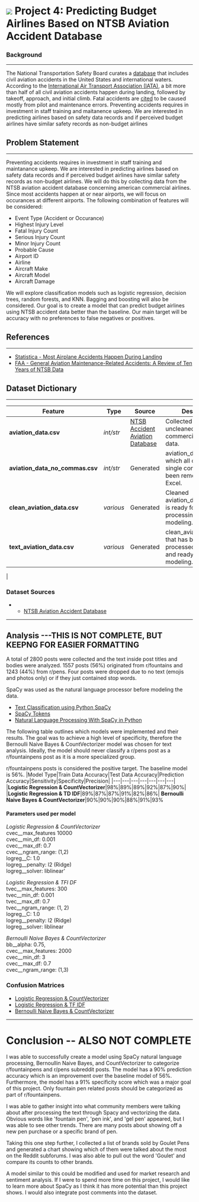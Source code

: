 # ![](https://ga-dash.s3.amazonaws.com/production/assets/logo-9f88ae6c9c3871690e33280fcf557f33.png) Project 4: Predicting Budget Airlines Based on NTSB Aviation Accident Database
### Background
___

The National Transportation Safety Board curates a [database](https://www.ntsb.gov/Pages/AviationQueryV2.aspx) that includes civil aviation accidents in the United States and international waters.  According to the [International Air Transport Association (IATA)](https://www.statista.com/chart/31529/most-airplane-accidents-happen-during-landing/), a  bit more than half of all civil aviation accidents happen during landing, followed by takeoff, approach, and initial climb.  Fatal accidents are [cited](https://www.tc.faa.gov/its/worldpac/techrpt/am02-23.pdf) to be caused mostly from pilot and maintenance errors.  Preventing accidents requires in investment in staff training and maitanence upkeep.  We are interested in predicting airlines based on safety data records and if perceived budget airlines have similar safety records as non-budget airlines


## Problem Statement
___
Preventing accidents requires in investment in staff training and maintanance upkeep.  We are interested in predicting airlines based on safety data records and if perceived budget airlines have similar safety records as non-budget airlines.  We will do this by collecting data from the NTSB aviation accident database concerning american commercial airlines.  Since most accidents happen at or near airports, we will focus on occurances at different airports. The following combination of features will be considered:

* Event Type (Accident or Occurance)
* Highest Injury Level
* Fatal Injury Count
* Serious Injury Count
* Minor Injury Count
* Probable Cause
* Airport ID
* Airline
* Aircraft Make
* Aircraft Model
* Aircraft Damage
  
We will explore classification models such as logistic regression, decision trees, random forests, and KNN.  Bagging and boosting will also be considered.  Our goal is to create a model that can predict budget airlines using NTSB accident data better than the baseline.  Our main target will be accuracy with no preferences to false negatives or positives.

## References
___
* [Statistica - Most Airplane Accidents Happen During Landing](https://www.statista.com/chart/31529/most-airplane-accidents-happen-during-landing/)
* [FAA - General Aviation Maintenance-Related Accidents: A Review of Ten Years of NTSB Data](https://www.tc.faa.gov/its/worldpac/techrpt/am02-23.pdf)
## Dataset Dictionary
___

|Feature|Type|Source|Description|
|---|---|---|---|
|**aviation_data.csv**|*int/str*|[NTSB Accident Aviation Database](https://www.ntsb.gov/Pages/AviationQueryV2.aspx)|Collected and uncleanedc commercial aviation data.| 
|**aviation_data_no_commas.csv**|*int/str*|Generated|aviation_data csv in which all cells with a single comma have been removed via Excel.
|**clean_aviation_data.csv**|*various*|Generated|Cleaned aviation_data.csv that is ready for NLP processing and modeling.
|**text_aviation_data.csv**|*various*|Generated|clean_aviation_data.csv that has been processed with SpaCy and ready for modeling.
|
### Dataset Sources
- * [NTSB Aviation Accident Database](https://www.ntsb.gov/Pages/AviationQueryV2.aspx)
---
## Analysis  ---THIS IS NOT COMPLETE, BUT KEEPNG FOR EASIER FORMATTING

A total of 2800 posts were collected and the text inside post titles and bodies were analyzed.  1557 posts (56%) originated from r/fountains and 1243 (44%) from r/pens.  Four posts were dropped due to no text (emojis and photos only) or if they just contained stop words.

SpaCy was used as the natural language processor before modeling the data.
* [Text Classification using Python SpaCy](https://machinelearninggeek.com/text-classification-using-python-spacy/)
 * [SpaCy Tokens](https://spacy.io/api/token)
 * [Natural Language Processing With SpaCy in Python](https://realpython.com/natural-language-processing-spacy-python/#lemmatization)


The following table outlines which models were implemented and their results.  The goal was to achieve a high level of specificity, therefore the Bernoulli Naive Bayes & CountVectorizer model was chosen for text analysis. Ideally, the model should never classify a r/pens post as a r/fountainpens post as it is a more specialized group.

r/fountainpens posts is considered the positive target. The baseline model is 56%.
|Model Type|Train Data Accuracy|Test Data Accuracy|Prediction Accuracy|Sensitivity|Specificity|Precision|
|---|---|---|---|---|---|---|
|**Logistic Regression & CountVectorizer**|98%|89%|89%|92%|87%|90%|
|**Logistic Regression & TD IDF**|89%|87%|87%|91%|82%|86%|
**Bernoulli Naive Bayes & CountVectorizer**|90%|90%|90%|88%|91%|93%

#### Parameters used per model

*Logistic Regression &  CountVectorizer*<br>
    cvec__max_features 10000<br>
    cvec__min_df: 0.001<br>
    cvec__max_df: 0.7<br>
    cvec__ngram_range: (1,2)<br>
    logreg__C: 1.0<br>
    logreg__penalty: l2 (Ridge)<br>
    logreg__solver: liblinear'<br>

*Logistic Regression & TFI DF*<br>
    tvec__max_features: 300<br>
    tvec__min_df: 0.001<br>
    tvec__max_df: 0.7<br>
    tvec__ngram_range: (1, 2)<br>
    logreg__C: 1.0<br>
    logreg__penalty: l2 (Ridge)<br>
    logreg__solver: liblinear

*Bernoulli Naive Bayes & CountVectorizer*<br>
    bb__alpha: 0.75,<br>
    cvec__max_features: 2000<br>
    cvec__min_df: 3<br>
    cvec__max_df: 0.7<br>
    cvec__ngram_range: (1,3)

### Confusion Matrices
* [Logistic Regression & CountVectorizer](plot_images/logreg_cvec_confusion_matrix.png)
* [Logistic Regression & TF IDF](plot_images/logreg_tfidf_confusion_matrix.png)
* [Bernoulli Naive Bayes & CountVectorizer](plot_images/bernoulli_nb_cvec_confusion_matrix.png)


---

# Conclusion -- ALSO NOT COMPLETE

I was able to successfully create a model using SpaCy natural language processing, Bernoullin Naive Bayes, and CountVectorizer to categorize r/fountainpens and r/pens subreddit posts.  The model has a 90% prediction accuracy which is an improvement over the baseline model of 56%.  Furthermore, the model has a 91% specificity score which was a major goal of this project.  Only fountain pen related posts should be categorized as part of r/fountainpens.

I was able to gather insight into what community members were talking about after processing the text through Spacy and vectorizing the data.  Obvious words like 'fountain pen', 'pen ink', and 'gel pen' appeared, but I was able to see other trends.  There are many posts about showing off a new pen purchase or a specific brand of pen.  

Taking this one step further, I collected a list of brands sold by Goulet Pens and generated a chart showing which of them were talked about the most on the Reddit subforums.  I was also able to pull out the word 'Goulet' and compare its counts to other brands.

A model similar to this could be modified and used for market research and sentiment analysis.  If I were to spend more time on this project, I would like to learn more about SpaCy as I think it has more potential than this project shows.  I would also integrate post comments into the dataset.